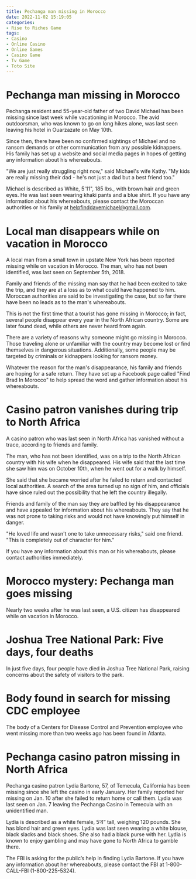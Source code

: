 ```yaml
---
title: Pechanga man missing in Morocco
date: 2022-11-02 15:19:05
categories:
- Rise to Riches Game
tags:
- Casino
- Online Casino
- Online Games
- Casino Game
- Tv Game
- Toto Site
---
```



#  Pechanga man missing in Morocco

Pechanga resident and 55-year-old father of two David Michael has been missing since last week while vacationing in Morocco. The avid outdoorsman, who was known to go on long hikes alone, was last seen leaving his hotel in Ouarzazate on May 10th.

Since then, there have been no confirmed sightings of Michael and no ransom demands or other communication from any possible kidnappers. His family has set up a website and social media pages in hopes of getting any information about his whereabouts.

"We are just really struggling right now," said Michael's wife Kathy. "My kids are really missing their dad - he's not just a dad but a best friend too."

Michael is described as White, 5'11", 185 lbs., with brown hair and green eyes. He was last seen wearing khaki pants and a blue shirt. If you have any information about his whereabouts, please contact the Moroccan authorities or his family at helpfinddavemichael@gmail.com.

#  Local man disappears while on vacation in Morocco

A local man from a small town in upstate New York has been reported missing while on vacation in Morocco. The man, who has not been identified, was last seen on September 5th, 2018.

Family and friends of the missing man say that he had been excited to take the trip, and they are at a loss as to what could have happened to him. Moroccan authorities are said to be investigating the case, but so far there have been no leads as to the man's whereabouts.

This is not the first time that a tourist has gone missing in Morocco; in fact, several people disappear every year in the North African country. Some are later found dead, while others are never heard from again.

There are a variety of reasons why someone might go missing in Morocco. Those traveling alone or unfamiliar with the country may become lost or find themselves in dangerous situations. Additionally, some people may be targeted by criminals or kidnappers looking for ransom money.

Whatever the reason for the man's disappearance, his family and friends are hoping for a safe return. They have set up a Facebook page called "Find Brad In Morocco" to help spread the word and gather information about his whereabouts.

#  Casino patron vanishes during trip to North Africa

A casino patron who was last seen in North Africa has vanished without a trace, according to friends and family.

The man, who has not been identified, was on a trip to the North African country with his wife when he disappeared. His wife said that the last time she saw him was on October 10th, when he went out for a walk by himself.

She said that she became worried after he failed to return and contacted local authorities. A search of the area turned up no sign of him, and officials have since ruled out the possibility that he left the country illegally.

Friends and family of the man say they are baffled by his disappearance and have appealed for information about his whereabouts. They say that he was not prone to taking risks and would not have knowingly put himself in danger.

"He loved life and wasn't one to take unnecessary risks," said one friend. "This is completely out of character for him."

If you have any information about this man or his whereabouts, please contact authorities immediately.

#  Morocco mystery: Pechanga man goes missing

Nearly two weeks after he was last seen, a U.S. citizen has disappeared while on vacation in Morocco.

# Joshua Tree National Park: Five days, four deaths

In just five days, four people have died in Joshua Tree National Park, raising concerns about the safety of visitors to the park.

# Body found in search for missing CDC employee

The body of a Centers for Disease Control and Prevention employee who went missing more than two weeks ago has been found in Atlanta.

#  Pechanga casino patron missing in North Africa

Pechanga casino patron Lydia Bartone, 57, of Temecula, California has been missing since she left the casino in early January. Her family reported her missing on Jan. 10 after she failed to return home or call them. Lydia was last seen on Jan. 7 leaving the Pechanga Casino in Temecula with an unidentified man.

Lydia is described as a white female, 5’4” tall, weighing 120 pounds. She has blond hair and green eyes. Lydia was last seen wearing a white blouse, black slacks and black shoes. She also had a black purse with her. Lydia is known to enjoy gambling and may have gone to North Africa to gamble there.

The FBI is asking for the public’s help in finding Lydia Bartone. If you have any information about her whereabouts, please contact the FBI at 1-800-CALL-FBI (1-800-225-5324).